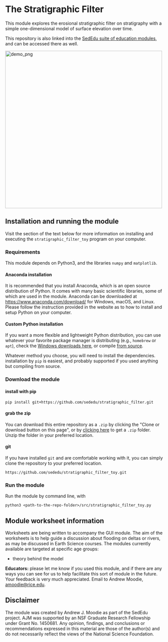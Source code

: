 # The Stratigraphic Filter

This module explores the erosional stratigraphic filter on stratigraphy with a simple one-dimensional model of surface elevation over time.

This repository is also linked into the [SedEdu suite of education modules](https://github.com/sededu/sededu), and can be accessed there as well.


<img src="https://github.com/sededu/stratigraphic_filter/blob/master/private/demo.png" alt="demo_png" width="500">


## Installation and running the module

Visit the section of the text below for more information on installing and executing the `stratigraphic_filter_toy` program on your computer. 


### Requirements
This module depends on Python3, and the libraries `numpy` and `matplotlib`. 

#### Anaconda installation
It is recommended that you install Anaconda, which is an open source distribution of Python. It comes with many basic scientific libraries, some of which are used in the module. Anaconda can be downloaded at https://www.anaconda.com/download/ for Windows, macOS, and Linux. Please follow the instruction provided in the website as to how to install and setup Python on your computer.

#### Custom Python installation
If you want a more flexible and lightweight Python distribution, you can use whatever your favorite package manager is distributing (e.g., `homebrew` or `apt`), check the [Windows downloads here](https://www.python.org/downloads/windows/), or compile [from source](https://www.python.org/downloads/source/).

Whatever method you choose, you will need to install the dependencies. installation by `pip` is easiest, and probably supported if you used anything but compiling from source.


### Download the module

#### install with pip

```pip install git+https://github.com/sededu/stratigraphic_filter.git```

#### grab the zip
You can download this entire repository as a `.zip` by clicking the "Clone or download button on this page", or by [clicking here](https://github.com/sededu/stratigraphic_filter_toy/archive/master.zip) to get a `.zip` folder. Unzip the folder in your preferred location.

#### git 
If you have installed `git` and are comfortable working with it, you can simply clone the repository to your preferred location.

```
https://github.com/sededu/stratigraphic_filter_toy.git
```


### Run the module
Run the module by command line, with
```
python3 <path-to-the-repo-folder>/src/stratigraphic_filter_toy.py
```



## Module worksheet information

Worksheets are being written to accompany the GUI module. The aim of the worksheets is to help guide a discussion about flooding on deltas or rivers, as may be discussed in Earth Science courses. The modules currently available are targeted at specific age groups:

* theory behind the model

**Educators:** please let me know if you used this module, and if there are any ways you can see for us to help facilitate this sort of module in the future. Your feedback is very much appreciated. Email to Andrew Moodie, amoodie@rice.edu.



## Disclaimer

The module was created by Andrew J. Moodie as part of the SedEdu project.
AJM was supported by an NSF Graduate Research Fellowship under Grant No. 1450681.
Any opinion, findings, and conclusions or recommendations expressed in this material are those of the author(s) and do not necessarily reflect the views of the National Science Foundation.
